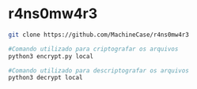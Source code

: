 # r4ns0mw4r3

```bash
git clone https://github.com/MachineCase/r4ns0mw4r3
```
```bash
#Comando utilizado para criptografar os arquivos
python3 encrypt.py local 
```
```bash
#Comando utilizado para descriptografar os arquivos
python3 decrypt local
```
